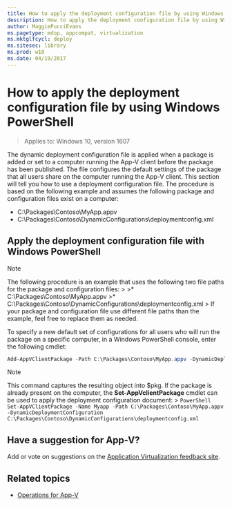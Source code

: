 ```yaml
---
title: How to apply the deployment configuration file by using Windows PowerShell (Windows 10)
description: How to apply the deployment configuration file by using Windows PowerShell for Windows 10.
author: MaggiePucciEvans
ms.pagetype: mdop, appcompat, virtualization
ms.mktglfcycl: deploy
ms.sitesec: library
ms.prod: w10
ms.date: 04/19/2017
---
```

# How to apply the deployment configuration file by using Windows PowerShell

>Applies to: Windows 10, version 1607

The dynamic deployment configuration file is applied when a package is added or set to a computer running the App-V client before the package has been published. The file configures the default settings of the package that all users share on the computer running the App-V client. This section will tell you how to use a deployment configuration file. The procedure is based on the following example and assumes the following package and configuration files exist on a computer:

* C:\\Packages\\Contoso\\MyApp.appv
* C:\\Packages\\Contoso\\DynamicConfigurations\\deploymentconfig.xml

## Apply the deployment configuration file with Windows PowerShell

>[!NOTE]
>The following procedure is an example that uses the following two file paths for the package and configuration files:
    >
    >* C:\\Packages\\Contoso\\MyApp.appv
    >* C:\\Packages\\Contoso\\DynamicConfigurations\\deploymentconfig.xml
    >
>If your package and configuration file use different file paths than the example, feel free to replace them as needed.

To specify a new default set of configurations for all users who will run the package on a specific computer, in a Windows PowerShell console, enter the following cmdlet:

```PowerShell
Add-AppVClientPackage -Path C:\Packages\Contoso\MyApp.appv -DynamicDeploymentConfiguration C:\Packages\Contoso\DynamicConfigurations\deploymentconfig.xml
```

>[!NOTE]
>This command captures the resulting object into $pkg. If the package is already present on the computer, the **Set-AppVclientPackage** cmdlet can be used to apply the deployment configuration document:
    >
        ```PowerShell
        Set-AppVClientPackage -Name Myapp -Path C:\Packages\Contoso\MyApp.appv -DynamicDeploymentConfiguration C:\Packages\Contoso\DynamicConfigurations\deploymentconfig.xml
        ```

## Have a suggestion for App-V?

Add or vote on suggestions on the [Application Virtualization feedback site](https://appv.uservoice.com/forums/280448-microsoft-application-virtualization).

## Related topics

* [Operations for App-V](appv-operations.md)
